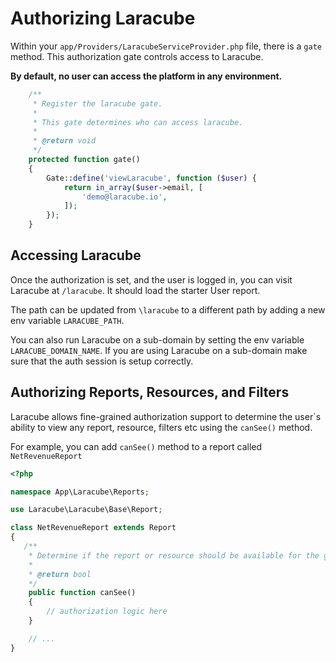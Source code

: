 # Authorizing Laracube

Within your `app/Providers/LaracubeServiceProvider.php` file, there is a `gate` method.
This authorization gate controls access to Laracube.

**By default, no user can access the platform in any environment.**

```php
    /**
     * Register the laracube gate.
     *
     * This gate determines who can access laracube.
     *
     * @return void
     */
    protected function gate()
    {
        Gate::define('viewLaracube', function ($user) {
            return in_array($user->email, [
                'demo@laracube.io',
            ]);
        });
    }
```

## Accessing Laracube

Once the authorization is set, and the user is logged in, you can visit Laracube at `/laracube`.
It should load the starter User report.

The path can be updated from `\laracube` to a different path by adding a new env variable `LARACUBE_PATH`.

You can also run Laracube on a sub-domain by setting the env variable `LARACUBE_DOMAIN_NAME`.
If you are using Laracube on a sub-domain make sure that the auth session is setup correctly.

## Authorizing Reports, Resources, and Filters

Laracube allows fine-grained authorization support to determine the user\`s ability to view any report, resource, filters etc using the `canSee()` method.

For example, you can add `canSee()` method to a report called `NetRevenueReport`

```php
<?php

namespace App\Laracube\Reports;

use Laracube\Laracube\Base\Report;

class NetRevenueReport extends Report
{
   /**
    * Determine if the report or resource should be available for the given request.
    *
    * @return bool
    */
    public function canSee()
    {
        // authorization logic here
    }

    // ...
}
```
